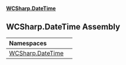 #### [WCSharp\.DateTime](README.md 'README')

## WCSharp\.DateTime Assembly

| Namespaces | |
| :--- | :--- |
| [WCSharp\.DateTime](WCSharp.DateTime.md 'WCSharp\.DateTime') | |

